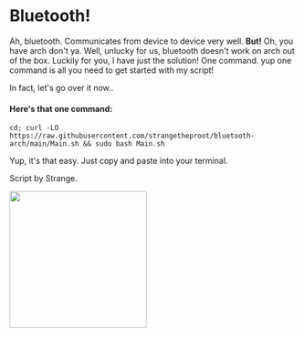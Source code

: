 # Bluetooth!
Ah, bluetooth. Communicates from device to device very well. **But!** Oh, you have arch don't ya.
Well, unlucky for us, bluetooth doesn't work on arch out of the box. 
Luckily for you, I have just the solution!
One command. yup one command is all you need to get started with my script!

In fact, let's go over it now..


#### Here's that one command:

``````
cd; curl -LO https://raw.githubusercontent.com/strangetheproot/bluetooth-arch/main/Main.sh && sudo bash Main.sh
``````

Yup, it's that easy. Just copy and paste into your terminal.

Script by Strange.

<img src=https://raw.githubusercontent.com/strangetheproot/bluetooth-arch/main/image/IMG_8834.jpeg width=240 height=240>

